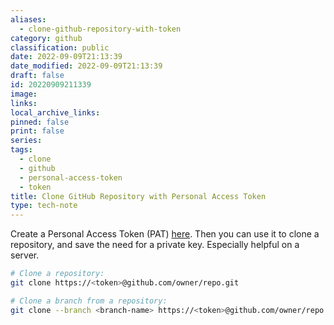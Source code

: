 ```yaml
---
aliases:
  - clone-github-repository-with-token
category: github
classification: public
date: 2022-09-09T21:13:39
date_modified: 2022-09-09T21:13:39
draft: false
id: 20220909211339
image: 
links: 
local_archive_links: 
pinned: false
print: false
series: 
tags:
  - clone
  - github
  - personal-access-token
  - token
title: Clone GitHub Repository with Personal Access Token
type: tech-note
---
```


Create a Personal Access Token (PAT) [here](https://github.com/settings/tokens/new). Then you can use it to clone a repository, and save the need for a private key. Especially helpful on a server.

```sh
# Clone a repository:
git clone https://<token>@github.com/owner/repo.git

# Clone a branch from a repository:
git clone --branch <branch-name> https://<token>@github.com/owner/repo.git
```